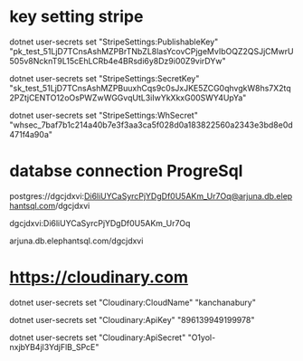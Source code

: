 # key setting stripe

dotnet user-secrets set "StripeSettings:PublishableKey" "pk_test_51LjD7TCnsAshMZPBrTNbZL8lasYcovCPjgeMvIbOQZ2QSJjCMwrU505v8NcknT9L15cEhLCRb4e4BRsdi6y8Dz9i00Z9virDYw"

dotnet user-secrets set "StripeSettings:SecretKey" "sk_test_51LjD7TCnsAshMZPBuuxhCqs9c0sJxJKE5ZCG0qhvgkW8hs7X2tq2PZtjCENTO12oOsPWZwWGGvqUtL3iIwYkXkxG00SWY4UpYa"

dotnet user-secrets set "StripeSettings:WhSecret" "whsec_7baf7b1c214a40b7e3f3aa3ca5f028d0a183822560a2343e3bd8e0d471f4a90a"

# databse connection ProgreSql

postgres://dgcjdxvi:Di6liUYCaSyrcPjYDgDf0U5AKm_Ur7Oq@arjuna.db.elephantsql.com/dgcjdxvi

dgcjdxvi:Di6liUYCaSyrcPjYDgDf0U5AKm_Ur7Oq

arjuna.db.elephantsql.com/dgcjdxvi

# https://cloudinary.com

dotnet user-secrets set "Cloudinary:CloudName" "kanchanabury"

dotnet user-secrets set "Cloudinary:ApiKey" "896139949199978"

dotnet user-secrets set "Cloudinary:ApiSecret" "O1yol-nxjbYB4jl3YdjFlB_SPcE"

